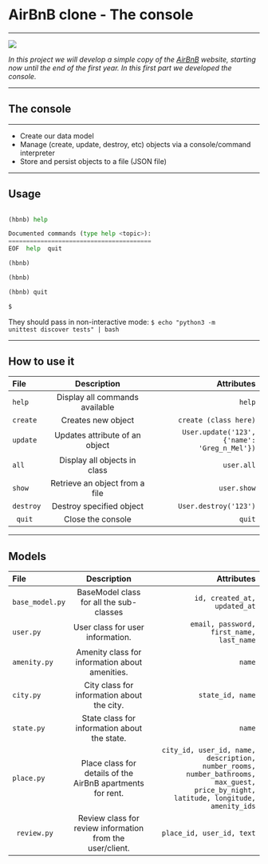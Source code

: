 # **AirBnB clone - The console**
________________________________________
<img src="https://github.com/jegomezV/holbertonschool-AirBnB_clone/blob/master/hbnbnn%20creyk.png?raw=true">


*In this project we will develop a simple copy of the [AirBnB](https://www.airbnb.com.co/) website, starting now until the end of the first year. In this first part we developed the console.*
________________________________________

## **The console**

________________________________________
- Create our data model
- Manage (create, update, destroy, etc) objects via a console/command interpreter
- Store and persist objects to a file (JSON file)
________________________________________

## **Usage**
````./console.py

(hbnb) help

Documented commands (type help <topic>):
======================================== 
EOF  help  quit

(hbnb)

(hbnb)

(hbnb) quit

$
````

They should pass in non-interactive mode: <code>$ echo "python3 -m unittest discover tests" | bash</code>
________________________________________

## **How to use it**

| File | Description | Attributes |
| :---         |     :---:      |          ---: |
| <code>help   | Display all commands available  | <code>help     |
| <code>create | Creates new object   | <code>create (class here)<code> |
| <code>update | Updates attribute of an object|<code>User.update('123', {'name': 'Greg_n_Mel'})|
| <code>all   | Display all objects in class  | <code>user.all    |
| <code>show  | Retrieve an object from a file | <code>user.show |
| <code>destroy  | Destroy specified object |  <code>User.destroy('123') |
| <code> quit | Close the console | <code> quit|
________________________________________


## **Models**

| File | Description | Attributes |
| :---         |     :---:      |          ---: |
| <code>base_model.py  | 	BaseModel class for all the sub-classes  | <code>id, created_at, updated_at     |
| <code>user.py | User class for user information.  | <code>email, password, first_name, last_name<code> |
| <code>amenity.py | Amenity class for information about amenities.|<code>name|
| <code>city.py   | City class for information about the city.  | <code>state_id, name    |
| <code>state.py  | State class for information about the state. | <code>name |
| <code>place.py | Place class for details of the AirBnB apartments for rent. |  <code>city_id, user_id, name, description, number_rooms, number_bathrooms, max_guest, price_by_night, latitude, longitude, amenity_ids |
| <code> review.py | Review class for review information from the user/client. | <code> place_id, user_id, text|








